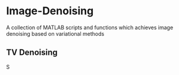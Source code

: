# Image-Denoising
A collection of MATLAB scripts and functions which achieves image denoising based on variational methods

## TV Denoising
S
<!--stackedit_data:
eyJoaXN0b3J5IjpbLTQ4NjU5ODA2NSwtMjQ2NjE3NzgyXX0=
-->